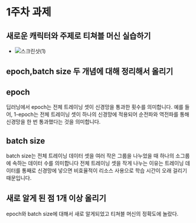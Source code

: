 # 1주차 과제 
## 새로운 캐릭터와 주제로 티쳐블 머신 실습하기
- ![스크린샷(1)](https://user-images.githubusercontent.com/128395833/228434281-1b944a2e-9a94-4395-9410-b5d03f88c805.png)

## epoch,batch size 두 개념에 대해 정리해서 올리기
## epoch
딥러닝에서 epoch는 전체 트레이닝 셋이 신경망을 통과한 횟수를 의미합니다. 예를 들어, 1-epoch는 전체 트레이닝 셋이 하나의 신경망에 적용되어 순전파와 역전파를 통해 신경망을 한 번 통과했다는 것을 의미합니다.

## batch size
batch size는 전체 트레이닝 데이터 셋을 여러 작은 그룹을 나누었을 때 하나의 소그룹에 속하는 데이터 수를 의미합니다 전체 트레이닝 셋을 작게 나누는 이유는 트레이닝 데이터를 통째로 신경망에 넣으면 비효율적이 리소스 사용으로 학습 시간이 오래 걸리기 때문입니다.

## 새로 알게 된 점 1개 이상 올리기
epoch와 batch size에 대해서 새로 알게되었고 티쳐블 머신의 정확도에 놀랐다.
